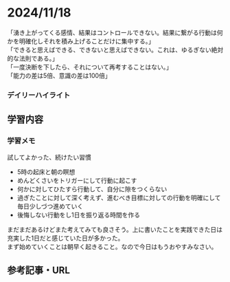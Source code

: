 # 2024/11/18
「湧き上がってくる感情、結果はコントロールできない。結果に繋がる行動は何かを明確化しそれを積み上げることだけに集中する。」  
「できると思えばできる、できないと思えばできない。これは、ゆるぎない絶対的な法則である。」  
「一度決断を下したら、それについて再考することはない。」  
「能力の差は5倍、意識の差は100倍」  

### デイリーハイライト

## 学習内容

### 学習メモ
試してよかった、続けたい習慣
- 5時の起床と朝の瞑想
- めんどくさいをトリガーにして行動に起こす
- 何かに対してひたすら行動して、自分に隙をつくらない
- 過ぎたことに対して深く考えず、進むべき目標に対しての行動を明確にして毎日少しづつ進めていく
- 後悔しない行動をし1日を振り返る時間を作る

まだまだあるけどまた考えてみても良さそう。上に書いたことを実践できた日は充実した1日だと感じていた日が多かった。  
まず始めていくことは朝早く起きること。なので今日はもうおやすみなさい。  

## 参考記事・URL
